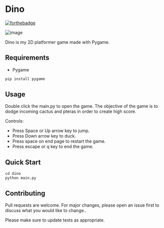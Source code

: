 # Dino

[![forthebadge](https://forthebadge.com/images/badges/made-with-python.svg)](https://forthebadge.com)


![image](https://user-images.githubusercontent.com/72703981/141836438-33d580ca-6f50-418d-bccb-c9b8bd7dae66.png)

Dino is my 2D platformer game made with Pygame.


## Requirements 

* Pygame

```bash
pip install pygame
```

## Usage

Double click the main.py to open the game. The objective of the game is to dodge incoming cactus and pteras in order to create high score.

Controls:
* Press Space or Up arrow key to jump.
* Press Down arrow key to duck.
* Press space on end page to restart the game.
* Press escape or q key to end the game.


## Quick Start
```
cd dino
python main.py
```


## Contributing

Pull requests are welcome. For major changes, please open an issue first to discuss what you would like to change..

Please make sure to update tests as appropriate.
